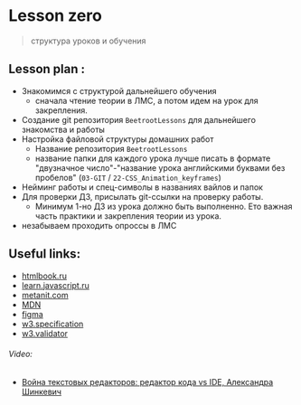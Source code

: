 # Lesson zero 
> структура уроков и обучения


## Lesson plan :
+ Знакомимся с структурой дальнейшего обучения
    - сначала чтение теории в ЛМС, а потом идем на урок для закрепления. 
+ Создание git репозитория `BeetrootLessons` для дальнейшего знакомства и работы
+ Настройка файловой структуры домашних работ
    - Название репозитория `BeetrootLessons`
    - название папки для каждого урока лучше писать в формате "двузначное число"-"название урока английскими буквами без пробелов" (`03-GIT` / `22-CSS_Animation_keyframes`)
+ Нейминг работы и спец-символы в названиях вайлов и папок
+ Для проверки ДЗ, присылать git-ссылки на проверку работы.
    - Минимум 1-но ДЗ из урока должно быть выполненно. Ето важная часть практики и закрепления теории из урока.
+ незабываем проходить опроссы в ЛМС


## Useful links:
+ [htmlbook.ru](http://htmlbook.ru/html)
+ [learn.javascript.ru](https://learn.javascript.ru/first-steps)
+ [metanit.com](https://metanit.com/web/javascript/)
+ [MDN](https://developer.mozilla.org/)
+ [figma](https://www.figma.com/)
+ [w3.specification](https://html.spec.whatwg.org/multipage/)
+ [w3.validator](https://validator.w3.org/)

###### Video:
+ [Война текстовых редакторов: редактор кода vs IDE, Александра Шинкевич](https://youtu.be/OhLIhyCrNGE?list=RDCMUCY35dlJe-V5J_IqzU-XksAg)

